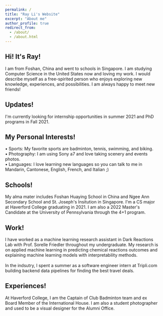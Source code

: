 ```yaml
---
permalink: /
title: "Ray Li's Website"
excerpt: "About me"
author_profile: true
redirect_from: 
  - /about/
  - /about.html
---
```

Hi! It's Ray!
------

  I am from Foshan, China and went to schools in Singapore. I am studying Computer Science in the United States now and loving my work. I would describe myself as a free-spirited person who enjoys exploring new knowledge, experiences, and possibilities. I am always happy to meet new friends! 

Updates!
------
  I'm currently looking for internship opportunities in summer 2021 and PhD programs in Fall 2021.
  
My Personal Interests!
------
  • Sports: My favorite sports are badminton, tennis, swimming, and biking.<br/>
  • Photography: I am using Sony a7 and love taking scenery and events photos.<br/>
  • Languages: I love learning new languages so you can talk to me in Mandarin, Cantonese, English, French, and Italian ;)<br/>
  
Schools!
------
  My alma mater includes Foshan Huaying School in China and Ngee Ann Secondary School and St. Joseph's Insitution in Singapore. I'm a CS major at Haverford College graduating in 2021. I am also a 2022 Master's Candidate at the University of Pennsylvania through the 4+1 program. 

Work!
------
  I have worked as a machine learning research assistant in Dark Reactions Lab with Prof. Sorelle Friedler throughout my undergraduate. My research is on applied machine learning in predicting chemical reactions outcomes and explaining machine learning models with interpretability methods. <br/> <br/>
  In the indsutry, I spent a summer as a software engineer intern at Tripli.com building backend data pipelines for finding the best travel deals.

Experiences!
------
  At Haverford College, I am the Captain of Club Badminton team and ex Board Member of the International House. I am also a student photographer and used to be a visual designer for the Alumni Office.

